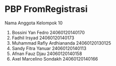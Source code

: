 # PBP FromRegistrasi

Nama Anggota Kelompok 10
1. Bossini Yan Fedro  			    24060120140170
2. Fadhil Irsyad  			        24060120140173
3. Muhammad Rafly Ardhiananda  	24060120130125
4. Sandy Fitra Yanuar 			    24060120140113
5. Afnan Fauz Djau  			      24060120140158
6. Axel Marcelino Sondakh	      24060120140166

